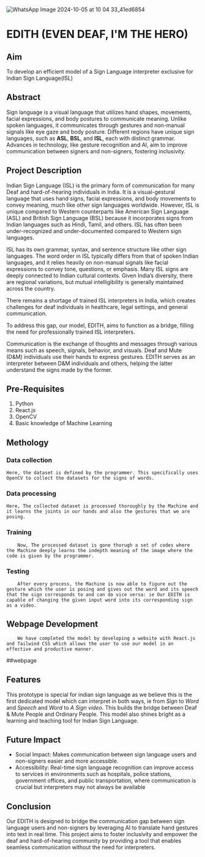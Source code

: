 ![WhatsApp Image 2024-10-05 at 10 04 33_41ed6854](https://github.com/user-attachments/assets/c41ba752-1b28-4c5c-a08a-9a59b4410dbd)

# EDITH (EVEN DEAF, I'M THE HERO)

## Aim
To develop an efficient model of a Sign Language interpreter exclusive for Indian Sign Language(ISL) 

## Abstract

Sign language is a visual language that utilizes hand shapes, movements, facial expressions, and body postures to communicate meaning. Unlike spoken languages, it communicates through gestures and non-manual signals like eye gaze and body posture. Different regions have unique sign languages, such as **ASL**, **BSL**, and **ISL**, each with distinct grammar. Advances in technology, like gesture recognition and AI, aim to improve communication between signers and non-signers, fostering inclusivity.

## Project Description

Indian Sign Language (ISL) is the primary form of communication for many Deaf and hard-of-hearing individuals in India. It is a visual-gestural language that uses hand signs, facial expressions, and body movements to convey meaning, much like other sign languages worldwide. However, ISL is unique compared to Western counterparts like American Sign Language (ASL) and British Sign Language (BSL) because it incorporates signs from Indian languages such as Hindi, Tamil, and others. ISL has often been under-recognized and under-documented compared to Western sign languages.

ISL has its own grammar, syntax, and sentence structure like other sign languages. The word order in ISL typically differs from that of spoken Indian languages, and it relies heavily on non-manual signals like facial expressions to convey tone, questions, or emphasis. Many ISL signs are deeply connected to Indian cultural contexts. Given India’s diversity, there are regional variations, but mutual intelligibility is generally maintained across the country.

There remains a shortage of trained ISL interpreters in India, which creates challenges for deaf individuals in healthcare, legal settings, and general communication.

To address this gap, our model, EDITH, aims to function as a bridge, filling the need for professionally trained ISL interpreters.

Communication is the exchange of thoughts and messages through various means such as speech, signals, behavior, and visuals. Deaf and Mute (D&M) individuals use their hands to express gestures. EDITH serves as an interpreter between D&M individuals and others, helping the latter understand the signs made by the former.

## Pre-Requisites
1. Python
2. React.js
3. OpenCV
4. Basic knowledge of Machine Learning

## Methology

### Data collection
    Here, the dataset is defined by the programmer. This specifically uses OpenCV to collect the datasets for the signs of words.
### Data processing
    Here, The collected dataset is processed thoroughly by the Machine and it learns the joints in our hands and also the gestures that we are posing.
### Training
        Now, The processed dataset is gone thorugh a set of codes where the Machine deeply learns the indepth meaning of the image where the code is given by the programmer.
### Testing
        After every process, the Machine is now able to figure out the gesture which the user is posing and gives out the word and its speech that the sign corresponds to and can do vice versa: ie Our EDITH is capable of changing the given input word into its corresponding sign as a video.
## Webpage Development
        We have completed the model by developing a website with React.js and Tailwind CSS which allows the user to use our model in an effective and productive manner.

##webpage


## Features

This prototype is special for indian sign language as we believe this is the first dedicated model which can interpret in both ways, ie from *Sign* to *Word* and *Speech* and *Word* to *A Sign video*. This builds the bridge between Deaf & Mute People and Ordinary People.
This model also shines bright as a learning and teaching tool for Indian Sign Language.

## Future Impact
- Social Impact:
    Makes communication between sign language users and non-signers easier and more accessible.
- Accessibility:
    Real-time sign language recognition can improve access to services in environments such as hospitals, police stations, government offices, and public transportation, where communication is crucial but interpreters may not always be available

## Conclusion
Our EDITH is designed to bridge the communication gap between sign language users and non-signers by leveraging AI to translate hand gestures into text in real time. This project aims to foster inclusivity and empower the deaf and hard-of-hearing community by providing a tool that enables seamless communication without the need for interpreters.

